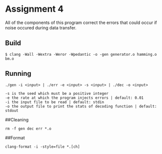 # Assignment 4

All of the components of this program correct the errors that could occur if 
noise occured during data transfer.


## Build

	$ clang -Wall -Wextra -Weror -Wpedantic -o -gen generator.o hamming.o bm.o	
	
## Running
	
	./gen -i <input> | ./err -e <input> -s <input> | ./dec -o <input>
	
	-s is the seed which must be a positive integer
	-e the rate at which the program injects errors | default: 0.01
	-i the input file to be read | default: stdin
	-o the output file to print the stats of decoding function | default: stdout

##Cleaning

	rm -f gen dec err *.o

##Format
	
	clang-format -i -style=file *.[ch]
